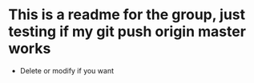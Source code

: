 # This is a readme for the group, just testing if my git push origin master works
 - Delete or modify  if you want
